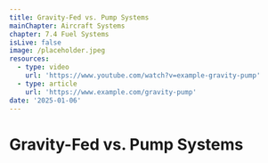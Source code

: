```yaml
---
title: Gravity-Fed vs. Pump Systems
mainChapter: Aircraft Systems
chapter: 7.4 Fuel Systems
isLive: false
image: /placeholder.jpeg
resources:
  - type: video
    url: 'https://www.youtube.com/watch?v=example-gravity-pump'
  - type: article
    url: 'https://www.example.com/gravity-pump'
date: '2025-01-06'
---
```


# Gravity-Fed vs. Pump Systems
